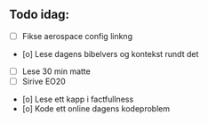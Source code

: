 ## Todo idag:

- [ ] Fikse aerospace config linkng
- [o] Lese dagens bibelvers og kontekst rundt det
- [ ] Lese 30 min matte
- [ ] Sirive EO20
- [o] Lese ett kapp i factfullness
- [o] Kode ett online dagens kodeproblem
